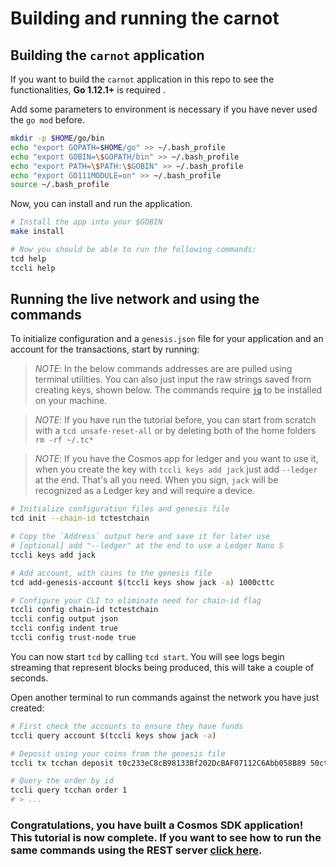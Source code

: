 # Building and running the carnot

## Building the `carnot` application

If you want to build the `carnot` application in this repo to see the functionalities, **Go 1.12.1+** is required .

Add some parameters to environment is necessary if you have never used the `go mod` before.

```bash
mkdir -p $HOME/go/bin
echo "export GOPATH=$HOME/go" >> ~/.bash_profile
echo "export GOBIN=\$GOPATH/bin" >> ~/.bash_profile
echo "export PATH=\$PATH:\$GOBIN" >> ~/.bash_profile
echo "export GO111MODULE=on" >> ~/.bash_profile
source ~/.bash_profile
```

Now, you can install and run the application.

```bash
# Install the app into your $GOBIN
make install

# Now you should be able to run the following commands:
tcd help
tccli help
```

## Running the live network and using the commands

To initialize configuration and a `genesis.json` file for your application and an account for the transactions, start by running:

> _*NOTE*_: In the below commands addresses are are pulled using terminal utilities. You can also just input the raw strings saved from creating keys, shown below. The commands require [`jq`](https://stedolan.github.io/jq/download/) to be installed on your machine.

> _*NOTE*_: If you have run the tutorial before, you can start from scratch with a `tcd unsafe-reset-all` or by deleting both of the home folders `rm -rf ~/.tc*`

> _*NOTE*_: If you have the Cosmos app for ledger and you want to use it, when you create the key with `tccli keys add jack` just add `--ledger` at the end. That's all you need. When you sign, `jack` will be recognized as a Ledger key and will require a device.

```bash
# Initialize configuration files and genesis file
tcd init --chain-id tctestchain

# Copy the `Address` output here and save it for later use
# [optional] add "--ledger" at the end to use a Ledger Nano S
tccli keys add jack

# Add account, with coins to the genesis file
tcd add-genesis-account $(tccli keys show jack -a) 1000cttc

# Configure your CLI to eliminate need for chain-id flag
tccli config chain-id tctestchain
tccli config output json
tccli config indent true
tccli config trust-node true
```

You can now start `tcd` by calling `tcd start`. You will see logs begin streaming that represent blocks being produced, this will take a couple of seconds.

Open another terminal to run commands against the network you have just created:

```bash
# First check the accounts to ensure they have funds
tccli query account $(tccli keys show jack -a)

# Deposit using your coins from the genesis file
tccli tx tcchan deposit t0c233eC8cB98133Bf202DcBAF07112C6Abb058B89 50cttc --from jack

# Query the order by id
tccli query tcchan order 1
# > ...


```

### Congratulations, you have built a Cosmos SDK application! This tutorial is now complete. If you want to see how to run the same commands using the REST server [click here](run-rest.md).
